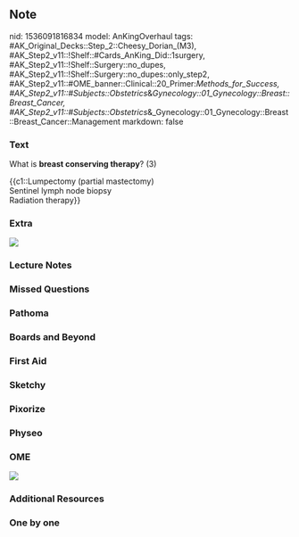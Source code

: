 ## Note
nid: 1536091816834
model: AnKingOverhaul
tags: #AK_Original_Decks::Step_2::Cheesy_Dorian_(M3), #AK_Step2_v11::!Shelf::#Cards_AnKing_Did::1surgery, #AK_Step2_v11::!Shelf::Surgery::no_dupes, #AK_Step2_v11::!Shelf::Surgery::no_dupes::only_step2, #AK_Step2_v11::#OME_banner::Clinical::20_Primer:_Methods_for_Success, #AK_Step2_v11::#Subjects::Obstetrics_&_Gynecology::01_Gynecology::Breast::Breast_Cancer, #AK_Step2_v11::#Subjects::Obstetrics_&_Gynecology::01_Gynecology::Breast::Breast_Cancer::Management
markdown: false

### Text
What is <b>breast conserving therapy</b>? (3)
<div>
  {{c1::Lumpectomy (partial mastectomy)
  <div>
    Sentinel lymph node biopsy
  </div>
  <div>
    Radiation therapy}}
  </div>
</div>

### Extra
<img src="paste-1815813388500993.jpg">

### Lecture Notes


### Missed Questions


### Pathoma


### Boards and Beyond


### First Aid


### Sketchy


### Pixorize


### Physeo


### OME
<div class="ome-widget">
  <a href="https://onlinemeded.org/spa/surgery?ref=anki"><img src=
  "_OME_AnkiFlashcards_Topic_4.png"></a>
</div>

### Additional Resources


### One by one

